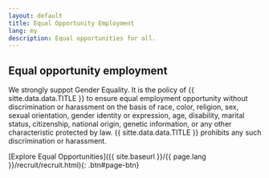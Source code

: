 ```yaml
---
layout: default
title: Equal Opportunity Employment
lang: my
description: Equal opportunities for all.
---
```




## Equal opportunity employment

We strongly suppot Gender Equality. It is the policy of {{ sitte.data.data.TITLE }} to ensure equal employment opportunity without discrimination or harassment on the basis of race, color, religion, sex, sexual orientation, gender identity or expression, age, disability, marital status, citizenship, national origin, genetic information, or any other characteristic protected by law. {{ sitte.data.data.TITLE }} prohibits any such discrimination or harassment.

[Explore Equal Opportunities]({{ site.baseurl }}/{{ page.lang }}/recruit/recruit.html){: .btn#page-btn}

<br>


